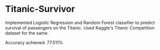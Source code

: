 # Titanic-Survivor

Implemented Logistic Regression and Random Forest classifier to predict survival of passengers on the Titanic. Used Kaggle's Titanic Competition dataset for the same.

Accuracy achieved: 77.511%

